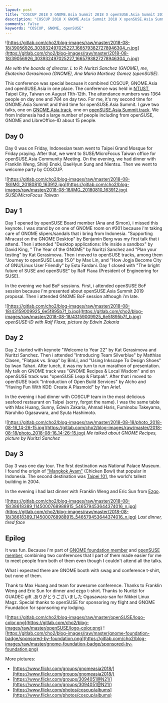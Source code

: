 ```yaml
---
layout: post
title: "COSCUP 2018 X GNOME.Asia Summit 2018 X openSUSE.Asia Summit 2018"
description: "COSCUP 2018 X GNOME.Asia Summit 2018 X openSUSE.Asia Summit 2018"
comments: false
keywords: "COSCUP, GNOME, openSUSE"
---
```


![https://gitlab.com/cho2/blog-images/raw/master/2018-08-18/39056926_303932497025227_1665793827278946304_n.jpg](https://gitlab.com/cho2/blog-images/raw/master/2018-08-18/39056926_303932497025227_1665793827278946304_n.jpg)

*Me with the boards of director. L to R: Nuritzi Sanchez (GNOME), me, Ekaterina Gerasimova (GNOME), Ana Maria Martinez Gomez (openSUSE).*

This conference was special because it combined COSCUP, GNOME.Asia and openSUSE.Asia in one place. The conference was held in [NTUST](http://www-e.ntust.edu.tw/), Taipei City, Taiwan on August 11th-12th. The attendance numbers was 1364 people on day one and 784 on day two. For me, it's my second time for GNOME.Asia Summit and third time for openSUSE.Asia Summit. I gave two talks, one on [GNOME.Asia track](https://www.slideshare.net/cho2marsmellow/gnome-recipes-local-wisdom), one on [openSUSE.Asia Summit track](https://www.slideshare.net/cho2marsmellow/opensuse-leap-flatpak). We from Indonesia had a large number of people including from openSUSE, GNOME and LibreOffice-ID about 15 people.

## Day 0

Day 0 was on Friday, Indonesian team went to Taipei Grand Mosque for Friday praying. After that, we went to SUSE/MicroFocus Taiwan office for openSUSE.Asia Community Meeting. On the evening, we had dinner with  Franklin Weng, Shinji Enoki, DaeHyun Sung and Nientsu. Then we went to welcome party by COSCUP.

![https://gitlab.com/cho2/blog-images/raw/master/2018-08-18/IMG_20180810_163912.jpg](https://gitlab.com/cho2/blog-images/raw/master/2018-08-18/IMG_20180810_163912.jpg)
*SUSE/MicroFocus Taiwan*

## Day 1

Day 1 opened by openSUSE Board member (Ana and Simon), i missed this keynote. I was stand by on one of GNOME room on #301 because i'm taking care of GNOME slipers/sandals that i bring from Indonesia. "Supporting Miracast on the GNOME Desktop" by Benjamin Berg was my first talk that i attend. Then i attended "Desktop applications: life inside a sandbox" by David King, " The Year of the GNOME" by Nuritzi Sanchez and "Plan your testing" by Kat Gerasimova. Then i moved to openSUSE tracks, among them "Journey to openSUSE Leap 15.0" by Max Lin, and "How Jogja Become City of GNU/Linux User Friendly" by Estu Fardani. Day 1 closed with "The bright future of SUSE and openSUSE" by Ralf Flaxa (President of Engineering for SUSE). 

In the evening we had BoF sessions. First, i attended openSUSE BoF session because i'm presented about openSUSE.Asia Summit 2019 proposal. Then i attended GNOME BoF session although i'm late. 

![https://gitlab.com/cho2/blog-images/raw/master/2018-08-18/43159009925_6e5f895b7f_b.jpg](https://gitlab.com/cho2/blog-images/raw/master/2018-08-18/43159009925_6e5f895b7f_b.jpg)
*openSUSE-ID with Ralf Flaxa, picture by Edwin Zakaria*

## Day 2

Day 2 started with keynote "Welcome to Year 22" by Kat Gerasimova and Nuritzi Sanchez. Then i attended "Introducing Team Silverblue" by Matthias Clasen, "Flatpak vs. Snap" by BinLi, and "Using Inkscape To Design Shoes" by Iwan Tahari. After lunch, it was my turn to run marathon of presentation. My talk on GNOME track was "GNOME Recipes & Local Wisdom" and on openSUSE track was "openSUSE Leap & Flatpak". After that i moved to openSUSE track "Introduction of Open Build Services" by Alcho and "Having Fun With KDE: Create A Plasmoid" by Yan Arief. 

In the evening i had dinner with COSCUP team in the most delicious seafood restaurant on Taipei (sorry, forgot the name). I was the same table with Max Huang, Sunny, Edwin Zakaria, Ahmad Haris, Fuminobu Takeyama, Naruhiko Ogasawara, and Syuta Hashimoto.

![https://gitlab.com/cho2/blog-images/raw/master/2018-08-18/photo_2018-08-16_14-26-15.jpg](https://gitlab.com/cho2/blog-images/raw/master/2018-08-18/photo_2018-08-16_14-26-15.jpg)
*Me talked about GNOME Recipes, picture by Nuritzi Sanchez*

## Day 3

Day 3 was one day tour. The first destination was National Palace Museum. I found the origin of ["Mangkok Ayam"](https://www.instagram.com/p/BmZybD_FEFX/) (Chicken Bowl) that popular in Indonesia. The second destination was [Taipei 101](https://en.wikipedia.org/wiki/Taipei_101), the world's tallest building in 2004.  

In the evening i had last dinner with Franklin Weng and Eric Sun from [Ezgo](https://ezgolinux.org/).  

![https://gitlab.com/cho2/blog-images/raw/master/2018-08-18/38618389_1145000768988915_546579453644374016_n.jpg](https://gitlab.com/cho2/blog-images/raw/master/2018-08-18/38618389_1145000768988915_546579453644374016_n.jpg)
*Last dinner, tired face*

## Epilog

It was fun. Because i'm part of [GNOME foundation member](https://www.gnome.org/foundation/membership/) and [openSUSE member](https://connect.opensuse.org/pg/groups/111/opensuse-members/), combining two conferences that I part of them made easier for me to meet people from both of them even though I couldn't attend all the talks. 

What i expected there are GNOME booth with swag and conference t-shirt, but none of them.

Thank to Max Huang and team for awesome conference. Thanks to Franklin Weng and Eric Sun for dinner and ezgo t-shirt. Thanks to Nuritzi for GUADEC gift .ありがとうございました Ogasawara-san for Nikkei Linux Magz.
Special thanks to openSUSE for sponsoring my flight and GNOME Foundation for sponsoring my lodging.

![https://gitlab.com/cho2/blog-images/raw/master/openSUSE/logo-color.png](https://gitlab.com/cho2/blog-images/raw/master/openSUSE/logo-color.png) 
![https://gitlab.com/cho2/blog-images/raw/master/gnome-foundation-badge/sponsored-by-foundation.png](https://gitlab.com/cho2/blog-images/raw/master/gnome-foundation-badge/sponsored-by-foundation.png)

More pictures:

* [https://www.flickr.com/groups/gnomeasia2018/](https://www.flickr.com/groups/gnomeasia2018/)
* [https://www.flickr.com/groups/3094051@N21/](https://www.flickr.com/groups/3094051@N21/)
* [https://www.flickr.com/photos/coscup/albums](https://www.flickr.com/photos/coscup/albums)

